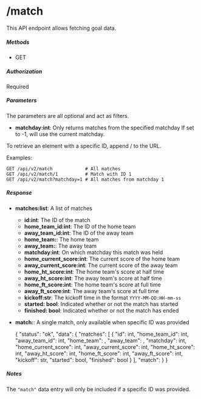 # /match

This API endpoint allows fetching goal data.

##### Methods

* GET

##### Authorization

Required

##### Parameters

The parameters are all optional and act as filters.

* **matchday:int**: Only returns matches from the specified matchday
                    If set to -1, will use the current matchday.

To retrieve an element with a specific ID, append /<ID> to the URL.

Examples:

    GET /api/v2/match            # All matches
    GET /api/v2/match/1          # Match with ID 1
    GET /api/v2/match?matchday=1 # All matches from matchday 1

##### Response

* **matches:list**: A list of matches
  * **id:int**: The ID of the match
  * **home_team_id:int**: The ID of the home team
  * **away_team_id:int**: The ID of the away team
  * **home_team:<Team>**: The home team
  * **away_team:<Team>**: The away team
  * **matchday:int**: On which matchday this match was held
  * **home_current_score:int**: The current score of the home team
  * **away_current_score:int**: The current score of the away team
  * **home_ht_score:int**: The home team's score at half time
  * **away_ht_score:int**: The away team's score at half time
  * **home_ft_score:int**: The home team's score at full time
  * **away_ft_score:int**: The away team's score at full time
  * **kickoff:str**: The kickoff time in the format ```YYYY-MM-DD:HH-mm-ss```
  * **started: bool**: Indicated whether or not the match has started
  * **finished: bool**: Indicated whether or not the match has ended
* **match:<Match>**: A single match, only available when specific ID was provided


    {
        "status": "ok",
        "data": {
            "matches": [
                {
                    "id": int,
                    "home_team_id": int,
                    "away_team_id": int,
                    "home_team": <Team>,
                    "away_team": <Team>,
                    "matchday": int,
                    "home_current_score": int,
                    "away_current_score": int,
                    "home_ht_score": int,
                    "away_ht_score": int,
                    "home_ft_score": int,
                    "away_ft_score": int,
                    "kickoff": str,
                    "started": bool,
                    "finished": bool
                }
            ],
            "match": <Match>
        }
    }

##### Notes

The ```"match"``` data entry will only be included if a specific ID
was provided.
